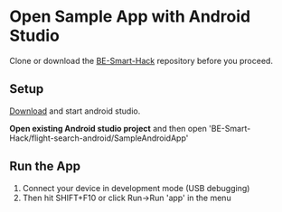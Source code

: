 # Open Sample App with Android Studio

Clone or download the [BE-Smart-Hack](https://github.com/carolinenakaye/BE-Smart-Hack) repository before you proceed.

## Setup

[Download](http://developer.android.com/sdk/index.html) and start android studio. 

**Open existing Android studio project** and then open 'BE-Smart-Hack/flight-search-android/SampleAndroidApp'


## Run the App
1. Connect your device in development mode (USB debugging)
2. Then hit SHIFT+F10 or click Run->Run 'app' in the menu
